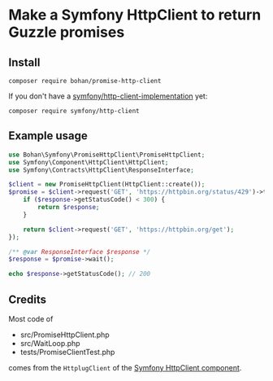 # Make a Symfony HttpClient to return Guzzle promises

## Install

```shell script
composer require bohan/promise-http-client
```

If you don't have a [symfony/http-client-implementation](https://packagist.org/providers/symfony/http-client-implementation) yet:

```shell script
composer require symfony/http-client
```

## Example usage

```php
use Bohan\Symfony\PromiseHttpClient\PromiseHttpClient;
use Symfony\Component\HttpClient\HttpClient;
use Symfony\Contracts\HttpClient\ResponseInterface;

$client = new PromiseHttpClient(HttpClient::create());
$promise = $client->request('GET', 'https://httpbin.org/status/429')->then(function (ResponseInterface $response) use ($client) {
    if ($response->getStatusCode() < 300) {
        return $response;
    }

    return $client->request('GET', 'https://httpbin.org/get');
});

/** @var ResponseInterface $response */
$response = $promise->wait();

echo $response->getStatusCode(); // 200
```

## Credits

Most code of
 - src/PromiseHttpClient.php
 - src/WaitLoop.php
 - tests/PromiseClientTest.php

comes from the `HttplugClient` of the [Symfony HttpClient component](https://github.com/symfony/http-client).

